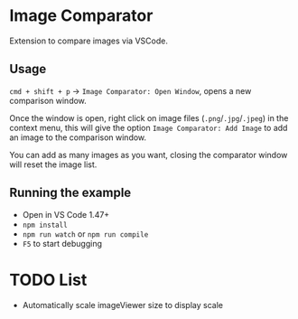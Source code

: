 # Image Comparator
Extension to compare images via VSCode.

## Usage
`cmd + shift + p` -> `Image Comparator: Open Window`, opens a new comparison window.

Once the window is open, right click on image files (`.png`/`.jpg`/`.jpeg`) in the context menu, this will give the option `Image Comparator: Add Image` to add an image to the comparison window. 

You can add as many images as you want, closing the comparator window will reset the image list. 

## Running the example
- Open in VS Code 1.47+
- `npm install`
- `npm run watch` or `npm run compile`
- `F5` to start debugging

# TODO List
- Automatically scale imageViewer size to display scale